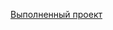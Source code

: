 


[Выполненный проект](https://public.tableau.com/shared/798TPH3DX?:display_count=n&:origin=viz_share_link)
